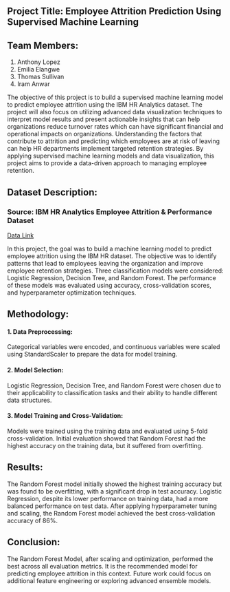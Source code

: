 ## Project Title: Employee Attrition Prediction Using Supervised Machine Learning
## Team Members:
1.	Anthony Lopez
2.	Emilia Elangwe
3.	Thomas Sullivan
4.	Iram Anwar

   
The objective of this project is to build a supervised machine learning model to predict employee attrition using the IBM HR Analytics dataset. The project will also focus on utilizing advanced data visualization techniques to interpret model results and present actionable insights that can help organizations reduce turnover rates which can have significant financial and operational impacts on organizations. Understanding the factors that contribute to attrition and predicting which employees are at risk of leaving can help HR departments implement targeted retention strategies. By applying supervised machine learning models and data visualization, this project aims to provide a data-driven approach to managing employee retention.
## Dataset Description:
### Source: IBM HR Analytics Employee Attrition & Performance Dataset
[Data Link](https://www.kaggle.com/datasets/pavansubhasht/ibm-hr-analytics-attrition-dataset)


In this project, the goal was to build a machine learning model to predict employee attrition using the IBM HR dataset. The objective was to identify patterns that lead to employees leaving the organization and improve employee retention strategies. Three classification models were considered: Logistic Regression, Decision Tree, and Random Forest. The performance of these models was evaluated using accuracy, cross-validation scores, and hyperparameter optimization techniques.
## Methodology:
#### 1. Data Preprocessing: 
Categorical variables were encoded, and continuous variables were scaled using StandardScaler to prepare the data for model training.
#### 2. Model Selection:
Logistic Regression, Decision Tree, and Random Forest were chosen due to their applicability to classification tasks and their ability to handle different data structures.
#### 3. Model Training and Cross-Validation: 
Models were trained using the training data and evaluated using 5-fold cross-validation. Initial evaluation showed that Random Forest had the highest accuracy on the training data, but it suffered from overfitting.

## Results:
The Random Forest model initially showed the highest training accuracy but was found to be overfitting, with a significant drop in test accuracy. Logistic Regression, despite its lower performance on training data, had a more balanced performance on test data. After applying hyperparameter tuning and scaling, the Random Forest model achieved the best cross-validation accuracy of 86%.
## Conclusion:
The Random Forest Model, after scaling and optimization, performed the best across all evaluation metrics. It is the recommended model for predicting employee attrition in this context. Future work could focus on additional feature engineering or exploring advanced ensemble models.



